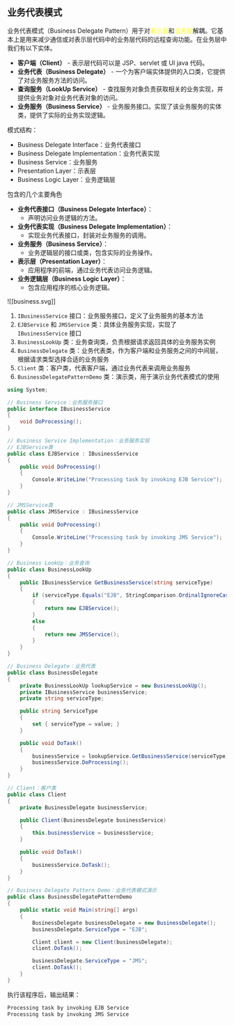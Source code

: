 ## 业务代表模式
业务代表模式（Business Delegate Pattern）用于对<font color="#ffff00">表示层</font>和<font color="#ffff00">业务层</font>解耦。它基本上是用来减少通信或对表示层代码中的业务层代码的远程查询功能。在业务层中我们有以下实体。
- **客户端（Client）** - 表示层代码可以是 JSP、servlet 或 UI java 代码。
- **业务代表（Business Delegate）** - 一个为客户端实体提供的入口类，它提供了对业务服务方法的访问。
- **查询服务（LookUp Service）** - 查找服务对象负责获取相关的业务实现，并提供业务对象对业务代表对象的访问。
- **业务服务（Business Service）** - 业务服务接口。实现了该业务服务的实体类，提供了实际的业务实现逻辑。

模式结构：
- Business Delegate Interface：业务代表接口
- Business Delegate Implementation：业务代表实现
- Business Service：业务服务
- Presentation Layer：示表层
- Business Logic Layer：业务逻辑层

包含的几个主要角色
- **业务代表接口（Business Delegate Interface）**：
    - 声明访问业务逻辑的方法。
- **业务代表实现（Business Delegate Implementation）**：
    - 实现业务代表接口，封装对业务服务的调用。
- **业务服务（Business Service）**：
    - 业务逻辑层的接口或类，包含实际的业务操作。
- **表示层（Presentation Layer）**：
    - 应用程序的前端，通过业务代表访问业务逻辑。
- **业务逻辑层（Business Logic Layer）**：
    - 包含应用程序的核心业务逻辑。

![[business.svg]]

1. `IBusinessService` 接口：业务服务接口，定义了业务服务的基本方法
2. `EJBService` 和 `JMSService` 类：具体业务服务实现，实现了 `IBusinessService` 接口
3. `BusinessLookUp` 类：业务查询类，负责根据请求返回具体的业务服务实例
4. `BusinessDelegate` 类：业务代表类，作为客户端和业务服务之间的中间层，根据请求类型选择合适的业务服务
5. `Client` 类：客户类，代表客户端，通过业务代表来调用业务服务
6. `BusinessDelegatePatternDemo` 类：演示类，用于演示业务代表模式的使用
   
```cs
using System;

// Business Service：业务服务接口
public interface IBusinessService
{
    void DoProcessing();
}

// Business Service Implementation：业务服务实现
// EJBService类
public class EJBService : IBusinessService
{
    public void DoProcessing()
    {
        Console.WriteLine("Processing task by invoking EJB Service");
    }
}

// JMSService类
public class JMSService : IBusinessService
{
    public void DoProcessing()
    {
        Console.WriteLine("Processing task by invoking JMS Service");
    }
}

// Business LookUp：业务查询
public class BusinessLookUp
{
    public IBusinessService GetBusinessService(string serviceType)
    {
        if (serviceType.Equals("EJB", StringComparison.OrdinalIgnoreCase))
        {
            return new EJBService();
        }
        else
        {
            return new JMSService();
        }
    }
}

// Business Delegate：业务代表
public class BusinessDelegate
{
    private BusinessLookUp lookupService = new BusinessLookUp();
    private IBusinessService businessService;
    private string serviceType;

    public string ServiceType
    {
        set { serviceType = value; }
    }

    public void DoTask()
    {
        businessService = lookupService.GetBusinessService(serviceType);
        businessService.DoProcessing();
    }
}

// Client：客户类
public class Client
{
    private BusinessDelegate businessService;

    public Client(BusinessDelegate businessService)
    {
        this.businessService = businessService;
    }

    public void DoTask()
    {
        businessService.DoTask();
    }
}

// Business Delegate Pattern Demo：业务代表模式演示
public class BusinessDelegatePatternDemo
{
    public static void Main(string[] args)
    {
        BusinessDelegate businessDelegate = new BusinessDelegate();
        businessDelegate.ServiceType = "EJB";

        Client client = new Client(businessDelegate);
        client.DoTask();

        businessDelegate.ServiceType = "JMS";
        client.DoTask();
    }
}
```

执行该程序后，输出结果：
```cs
Processing task by invoking EJB Service
Processing task by invoking JMS Service
```